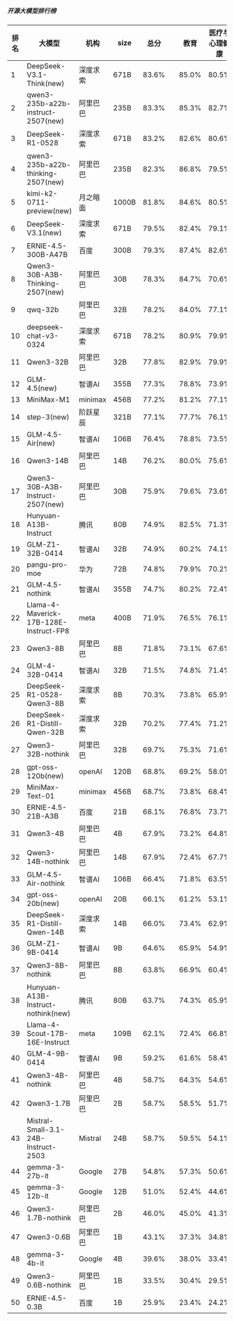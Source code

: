 ##### 开源大模型排行榜
|排名|大模型|机构|size|总分| |教育|医疗与心理健康|金融|法律与行政公务|推理与数学计算|语言与指令遵从|
|---|-----|---|-------|---|-|---|-----------|----|-----------|------------|-----------|
|1|DeepSeek-V3.1-Think(new)|深度求索|671B|83.6%| |        85.0%|80.5%|82.8%|        82.0%|85.4%|85.9%|
|2|qwen3-235b-a22b-instruct-2507(new)|阿里巴巴|235B|83.3%| |        85.3%|82.7%|81.7%|        79.3%|84.3%|86.6%|
|3|DeepSeek-R1-0528|深度求索|671B|83.2%| |        82.6%|80.6%|79.0%|        81.0%|88.3%|87.6%|
|4|qwen3-235b-a22b-thinking-2507(new)|阿里巴巴|235B|82.3%| |        86.8%|79.5%|79.6%|        78.3%|86.9%|82.6%|
|5|kimi-k2-0711-preview(new)|月之暗面|1000B|81.8%| |        84.6%|80.5%|78.6%|        78.7%|80.3%|88.2%|
|6|DeepSeek-V3.1(new)|深度求索|671B|79.5%| |        82.4%|79.1%|78.5%|        74.7%|77.3%|84.9%|
|7|ERNIE-4.5-300B-A47B|百度|300B|79.3%| |        87.4%|82.6%|78.9%|        73.2%|65.2%|88.5%|
|8|Qwen3-30B-A3B-Thinking-2507(new)|阿里巴巴|30B|78.3%| |        84.7%|70.6%|71.8%|        75.7%|84.4%|82.6%|
|9|qwq-32b|阿里巴巴|32B|78.2%| |        84.0%|77.1%|78.6%|        73.8%|75.5%|80.2%|
|10|deepseek-chat-v3-0324|深度求索|671B|78.2%| |        80.9%|79.9%|76.8%|        75.0%|75.1%|84.1%|
|11|Qwen3-32B|阿里巴巴|32B|77.8%| |        82.9%|79.9%|79.7%|        69.3%|75.3%|79.5%|
|12|GLM-4.5(new)|智谱AI|355B|77.3%| |        78.8%|73.9%|76.9%|        72.7%|79.2%|82.7%|
|13|MiniMax-M1|minimax|456B|77.2%| |        81.2%|77.1%|78.0%|        73.0%|78.3%|79.8%|
|14|step-3(new)|阶跃星辰|321B|77.1%| |        77.7%|76.1%|73.5%|        73.0%|80.6%|81.7%|
|15|GLM-4.5-Air(new)|智谱AI|106B|76.4%| |        78.8%|73.5%|71.3%|        69.7%|80.8%|84.4%|
|16|Qwen3-14B|阿里巴巴|14B|76.2%| |        80.0%|75.6%|80.2%|        66.2%|76.2%|79.0%|
|17|Qwen3-30B-A3B-Instruct-2507(new)|阿里巴巴|30B|75.9%| |        79.6%|73.6%|73.2%|        66.7%|82.2%|80.0%|
|18|Hunyuan-A13B-Instruct|腾讯|80B|74.9%| |        82.5%|71.3%|69.4%|        72.3%|73.4%|80.6%|
|19|GLM-Z1-32B-0414|智谱AI|32B|74.9%| |        80.2%|74.1%|74.0%|        71.7%|73.7%|78.2%|
|20|pangu-pro-moe|华为|72B|74.8%| |        79.9%|70.2%|82.8%|        68.7%|69.4%|79.2%|
|21|GLM-4.5-nothink|智谱AI|355B|74.7%| |        80.2%|72.4%|73.7%|        69.3%|70.7%|82.1%|
|22|Llama-4-Maverick-17B-128E-Instruct-FP8|meta|400B|71.9%| |        76.5%|76.1%|72.1%|        64.5%|66.7%|78.7%|
|23|Qwen3-8B|阿里巴巴|8B|71.8%| |        73.1%|67.6%|71.4%|        64.0%|71.9%|76.6%|
|24|GLM-4-32B-0414|智谱AI|32B|71.5%| |        74.8%|71.4%|72.7%|        69.0%|61.4%|79.8%|
|25|DeepSeek-R1-0528-Qwen3-8B|深度求索|8B|70.3%| |        73.8%|65.9%|67.4%|        58.5%|76.4%|79.7%|
|26|DeepSeek-R1-Distill-Qwen-32B|深度求索|32B|70.2%| |        77.4%|71.2%|72.8%|        65.5%|65.4%|74.1%|
|27|Qwen3-32B-nothink|阿里巴巴|32B|69.7%| |        75.3%|71.6%|68.3%|        62.7%|63.2%|76.8%|
|28|gpt-oss-120b(new)|openAI|120B|68.8%| |        69.2%|58.0%|57.9%|        59.3%|87.8%|80.9%|
|29|MiniMax-Text-01|minimax|456B|68.7%| |        73.8%|68.4%|69.2%|        65.7%|56.1%|79.8%|
|30|ERNIE-4.5-21B-A3B|百度|21B|68.1%| |        76.8%|73.7%|68.1%|        61.3%|52.4%|79.4%|
|31|Qwen3-4B|阿里巴巴|4B|67.9%| |        73.2%|64.8%|70.6%|        53.0%|69.6%|76.2%|
|32|Qwen3-14B-nothink|阿里巴巴|14B|67.9%| |        72.4%|67.7%|68.2%|        63.0%|62.8%|73.1%|
|33|GLM-4.5-Air-nothink|智谱AI|106B|66.4%| |        71.8%|63.5%|68.8%|        52.3%|65.4%|76.4%|
|34|gpt-oss-20b(new)|openAI|20B|66.1%| |        61.2%|53.1%|60.8%|        59.7%|82.9%|79.2%|
|35|DeepSeek-R1-Distill-Qwen-14B|深度求索|14B|66.0%| |        73.4%|62.9%|68.8%|        50.3%|65.5%|75.0%|
|36|GLM-Z1-9B-0414|智谱AI|9B|64.6%| |        65.9%|54.9%|65.8%|        56.5%|71.2%|73.2%|
|37|Qwen3-8B-nothink|阿里巴巴|8B|63.8%| |        66.9%|60.4%|67.7%|        52.7%|59.8%|75.6%|
|38|Hunyuan-A13B-Instruct-nothink(new)|腾讯|80B|63.7%| |        74.3%|65.9%|54.5%|        58.0%|53.8%|75.9%|
|39|Llama-4-Scout-17B-16E-Instruct|meta|109B|62.1%| |        72.4%|66.8%|61.9%|        44.5%|55.8%|73.0%|
|40|GLM-4-9B-0414|智谱AI|9B|59.2%| |        61.6%|58.4%|64.1%|        51.5%|47.6%|72.0%|
|41|Qwen3-4B-nothink|阿里巴巴|4B|58.7%| |        64.3%|54.6%|63.4%|        39.0%|59.3%|71.8%|
|42|Qwen3-1.7B|阿里巴巴|2B|58.7%| |        58.5%|51.7%|59.1%|        46.0%|63.8%|73.0%|
|43|Mistral-Small-3.1-24B-Instruct-2503|Mistral|24B|58.7%| |        59.5%|54.1%|60.1%|        46.0%|57.9%|74.3%|
|44|gemma-3-27b-it|Google|27B|54.8%| |        57.3%|50.6%|56.4%|        39.7%|58.7%|66.0%|
|45|gemma-3-12b-it|Google|12B|51.0%| |        52.4%|44.6%|47.7%|        42.5%|54.6%|64.3%|
|46|Qwen3-1.7B-nothink|阿里巴巴|2B|46.0%| |        45.0%|41.3%|49.9%|        22.0%|48.8%|69.2%|
|47|Qwen3-0.6B|阿里巴巴|1B|43.1%| |        37.3%|34.8%|40.5%|        30.7%|48.5%|66.9%|
|48|gemma-3-4b-it|Google|4B|39.6%| |        38.0%|33.4%|39.4%|        28.5%|43.5%|54.6%|
|49|Qwen3-0.6B-nothink|阿里巴巴|1B|33.5%| |        30.4%|29.5%|35.5%|        27.0%|26.3%|52.1%|
|50|ERNIE-4.5-0.3B|百度|1B|25.9%| |        23.4%|24.2%|27.2%|        29.0%|17.2%|43.2%|
